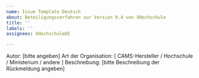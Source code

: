 ```yaml
---
name: Issue Template Deutsch
about: Beteiligungsverfahren zur Version 0.4 von XHochschule
title: ''
labels: ''
assignees: XHochschuleDE

---
```


Autor: [bitte angeben]
Art der Organisation: [ CAMS-Hersteller / Hochschule / Ministerium / andere ]
Beschreibung: [bitte Beschreibung der Rückmeldung angeben]
